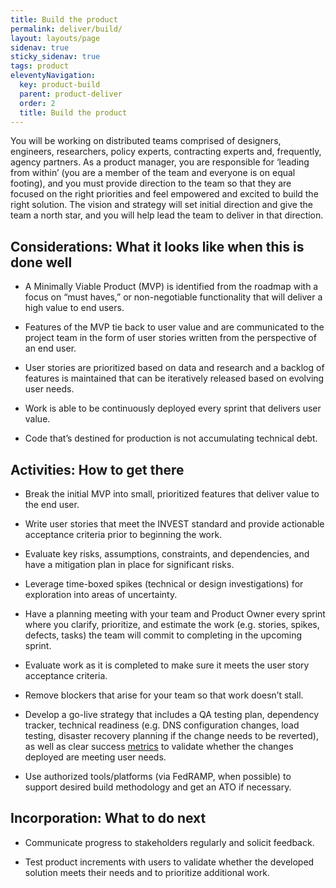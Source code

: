 ```yaml
---
title: Build the product
permalink: deliver/build/
layout: layouts/page
sidenav: true
sticky_sidenav: true
tags: product
eleventyNavigation:
  key: product-build
  parent: product-deliver
  order: 2
  title: Build the product
---
```


You will be working on distributed teams comprised of designers, engineers, researchers, policy experts, contracting experts and, frequently, agency partners. As a product manager, you are responsible for ‘leading from within’ (you are a member of the team and everyone is on equal footing), and you must provide direction to the team so that they are focused on the right priorities and feel empowered and excited to build the right solution. The vision and strategy will set initial direction and give the team a north star, and you will help lead the team to deliver in that direction.

## Considerations: What it looks like when this is done well

- A Minimally Viable Product (MVP) is identified from the roadmap with a focus on “must haves,” or non-negotiable functionality that will deliver a high value to end users.

- Features of the MVP tie back to user value and are communicated to the project team in the form of user stories written from the perspective of an end user.

- User stories are prioritized based on data and research and a backlog of features is maintained that can be iteratively released based on evolving user needs.

- Work is able to be continuously deployed every sprint that delivers user value.

- Code that’s destined for production is not accumulating technical debt.

## Activities: How to get there

- Break the initial MVP into small, prioritized features that deliver value to the end user.

- Write user stories that meet the INVEST standard and provide actionable acceptance criteria prior to beginning the work.

- Evaluate key risks, assumptions, constraints, and dependencies, and have a mitigation plan in place for significant risks.

- Leverage time-boxed spikes (technical or design investigations) for exploration into areas of uncertainty.

- Have a planning meeting with your team and Product Owner every sprint where you clarify, prioritize, and estimate the work (e.g. stories, spikes, defects, tasks) the team will commit to completing in the upcoming sprint.

- Evaluate work as it is completed to make sure it meets the user story acceptance criteria.

- Remove blockers that arise for your team so that work doesn’t stall.

- Develop a go-live strategy that includes a QA testing plan, dependency tracker, technical readiness (e.g. DNS configuration changes, load testing, disaster recovery planning if the change needs to be reverted), as well as clear success [metrics]({{site.baseurl}}/deliver/measure/) to validate whether the changes deployed are meeting user needs.

- Use authorized tools/platforms (via FedRAMP, when possible) to support desired build methodology and get an ATO if necessary.

## Incorporation: What to do next

- Communicate progress to stakeholders regularly and solicit feedback.

- Test product increments with users to validate whether the developed solution meets their needs and to prioritize additional work.
